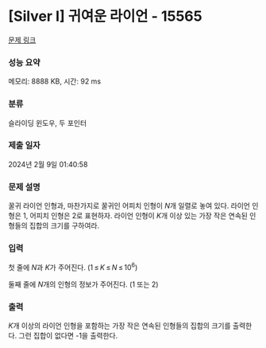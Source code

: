 # [Silver I] 귀여운 라이언 - 15565 

[문제 링크](https://www.acmicpc.net/problem/15565) 

### 성능 요약

메모리: 8888 KB, 시간: 92 ms

### 분류

슬라이딩 윈도우, 두 포인터

### 제출 일자

2024년 2월 9일 01:40:58

### 문제 설명

<p>꿀귀 라이언 인형과, 마찬가지로 꿀귀인 어피치 인형이 <em>N</em>개 일렬로 놓여 있다. 라이언 인형은 1, 어피치 인형은 2로 표현하자. 라이언 인형이 <em>K</em>개 이상 있는 가장 작은 연속된 인형들의 집합의 크기를 구하여라.</p>

### 입력 

 <p>첫 줄에 <em>N</em>과 <em>K</em>가 주어진다. (1 ≤ <em>K</em> ≤ <em>N</em> ≤ 10<sup>6</sup>)</p>

<p>둘째 줄에 <em>N</em>개의 인형의 정보가 주어진다. (1 또는 2)</p>

### 출력 

 <p><em>K</em>개 이상의 라이언 인형을 포함하는 가장 작은 연속된 인형들의 집합의 크기를 출력한다. 그런 집합이 없다면 -1을 출력한다.</p>

